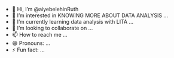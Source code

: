 - 👋 Hi, I’m @aiyebelehinRuth
- 👀 I’m interested in KNOWING MORE ABOUT DATA ANALYSIS ...
- 🌱 I’m currently learning data analysis with LITA ...
- 💞️ I’m looking to collaborate on ...
- 📫 How to reach me ...
- 😄 Pronouns: ...
- ⚡ Fun fact: ...

<!---
aiyebelehinRuth/aiyebelehinRuth is a ✨ special ✨ repository because its `README.md` (this file) appears on your GitHub profile.
You can click the Preview link to take a look at your changes.
--->
